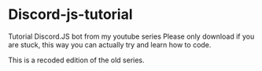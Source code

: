# Discord-js-tutorial
Tutorial Discord.JS bot from my youtube series
Please only download if you are stuck, this way you can actually try and learn how to code.

This is a recoded edition of the old series.
